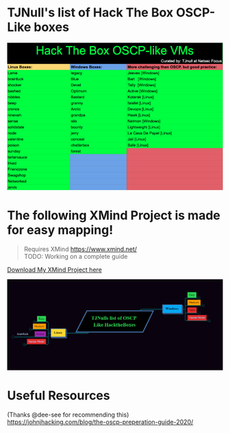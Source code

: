 # TJNull's list of Hack The Box OSCP-Like boxes

![TJNullsList](TJNull%20List.png)

# The following XMind Project is made for easy mapping!
> Requires XMind https://www.xmind.net/  
> TODO: Working on a complete guide

[Download My XMind Project here](https://github.com/xephora/Tech-Scripts-n-Goodies/raw/master/OSCP-Like-Boxes-TJNull/TJNulls%20list%20of%20OSCP%20Like%20HacktheBoxes%20-%20Template.xmind)

![OSCP-Like Template](OSCP-like.png)

# Useful Resources

(Thanks @dee-see for recommending this)  
https://johnjhacking.com/blog/the-oscp-preperation-guide-2020/
